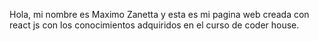 Hola, mi nombre es Maximo Zanetta y esta es mi pagina web creada con react js con los conocimientos adquiridos en el curso de coder house.

